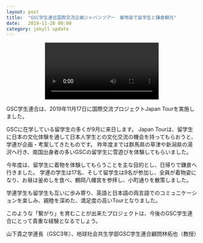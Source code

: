```yaml
---
layout: post
title:  "GSC学生連合国際交流企画ジャパンツアー　着物姿で留学生と鎌倉観光"
date:   2019-11-28 00:00
category: jekyll update
---
```


<div align="center">
<video class="article-image" src="http://www.gsc.aoyama.ac.jp/assets/images/news/20191128_gakuren.mp4" controls>
    <p>動画を再生するにはvideoタグをサポートしたブラウザが必要です。</p>
</video>
</div>

GSC学生連合は、2019年11月17日に国際交流プロジェクトJapan Tourを実施しました。

GSCに在学している留学生の多くが9月に来日します。
Japan Tourは、留学生に日本の文化体験を通して日本人学生との文化交流の機会を持ってもらおうと、学連が企画・考案してきたものです。
昨年度までは群馬県の草津や新潟県の湯沢へ行き、南国出身者の多いGSCの留学生に雪遊びを体験してもらいました。

今年度は、留学生に着物を体験してもらうことを主な目的とし、日帰りで鎌倉へ行きました。
学連の学生は17名、そして留学生は9名が参加し、全員が着物姿になり、お昼は釜めしを食べ、鶴岡八幡宮を参拝し、小町通りを散策しました。

学連学生も留学生も互いに歩み寄り、英語と日本語の両言語でのコミュニケーションを楽しみ、親睦を深めた、満足度の高いTourとなりました。

このような「繋がり」を育むことが出来たプロジェクトは、今後のGSC学生連合にとって貴重な経験となるでしょう。

<div style="text-align: right;">
山下貴之学連長（GSC3年）、地球社会共生学部GSC学生連合顧問林拓也（教授）
</div>

[jekyll-docs]: https://jekyllrb.com/docs/home
[jekyll-gh]:   https://github.com/jekyll/jekyll
[jekyll-talk]: https://talk.jekyllrb.com/
